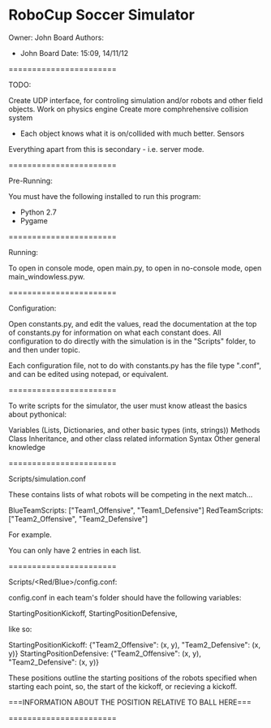 RoboCup Soccer Simulator
=======================

Owner: John Board
Authors:
 - John Board
Date: 15:09, 14/11/12

=======================

TODO:

Create UDP interface, for controling simulation and/or robots and other field objects.
Work on physics engine
Create more comphrehensive collision system
 - Each object knows what it is on/collided with much better.
Sensors

Everything apart from this is secondary - i.e. server mode.

=======================

Pre-Running:

You must have the following installed to run this program:

 - Python 2.7
 - Pygame

=======================

Running:

To open in console mode, open main.py, to open in no-console mode, open main_windowless.pyw.

=======================

Configuration:

Open constants.py, and edit the values, read the documentation at the top of constants.py
for information on what each constant does. All configuration to do directly with the simulation is
in the "Scripts" folder, to and then under topic.

Each configuration file, not to do with constants.py has the file type ".conf", and can be edited using notepad, 
or equivalent.

=======================

To write scripts for the simulator, the user must know atleast the basics about pythonical:

Variables (Lists, Dictionaries, and other basic types (ints, strings))
Methods
Class Inheritance, and other class related information
Syntax
Other general knowledge

=======================

Scripts/simulation.conf

These contains lists of what robots will be competing in the next match...

BlueTeamScripts: ["Team1_Offensive", "Team1_Defensive"]
RedTeamScripts: ["Team2_Offensive", "Team2_Defensive"]

For example.

You can only have 2 entries in each list.

=======================

Scripts/<Red/Blue>/config.conf:

config.conf in each team's folder should have the following variables:

StartingPositionKickoff, StartingPositionDefensive,

like so:

StartingPositionKickoff: {"Team2_Offensive": (x, y), "Team2_Defensive": (x, y)}
StartingPositionDefensive: {"Team2_Offensive": (x, y), "Team2_Defensive": (x, y)}

These positions outline the starting positions of the robots specified when starting each point, so, the start
of the kickoff, or recieving a kickoff.

===INFORMATION ABOUT THE POSITION RELATIVE TO BALL HERE===

=======================



